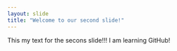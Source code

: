 ```yaml
---
layout: slide
title: "Welcome to our second slide!"
---
```

This my text for the secons slide!!!
I am learning GitHub!
